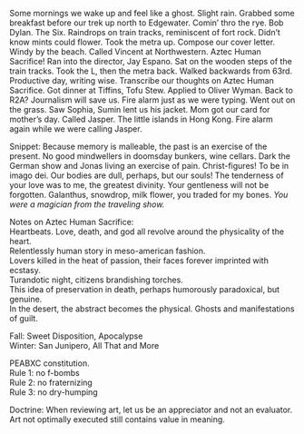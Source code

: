 Some mornings we wake up and feel like a ghost. Slight rain. Grabbed some breakfast before our trek up north to Edgewater. Comin’ thro the rye. Bob Dylan. The Six. Raindrops on train tracks, reminiscent of fort rock. Didn’t know mints could flower. Took the metra up. Compose our cover letter. Windy by the beach. Called Vincent at Northwestern. Aztec Human Sacrifice\! Ran into the director, Jay Espano. Sat on the wooden steps of the train tracks. Took the L, then the metra back. Walked backwards from 63rd. Productive day, writing wise. Transcribe our thoughts on Aztec Human Sacrifice. Got dinner at Tiffins, Tofu Stew. Applied to Oliver Wyman. Back to R2A? Journalism will save us. Fire alarm just as we were typing. Went out on the grass. Saw Sophia, Sumin lent us his jacket. Mom got our card for mother’s day. Called Jasper. The little islands in Hong Kong. Fire alarm again while we were calling Jasper.

Snippet: Because memory is malleable, the past is an exercise of the present. No good mindwellers in doomsday bunkers, wine cellars. Dark the German show and Jonas living an exercise of pain. Christ-figures\! To be in imago dei. Our bodies are dull, perhaps, but our souls\! The tenderness of your love was to me, the greatest divinity. Your gentleness will not be forgotten. Galanthus, snowdrop, milk flower, you traded for my bones. *You were a magician from the traveling show.*

Notes on Aztec Human Sacrifice:  
Heartbeats. Love, death, and god all revolve around the physicality of the heart.  
Relentlessly human story in meso-american fashion.  
Lovers killed in the heat of passion, their faces forever imprinted with ecstasy.  
Turandotic night, citizens brandishing torches.   
This idea of preservation in death, perhaps humorously paradoxical, but genuine.   
In the desert, the abstract becomes the physical. Ghosts and manifestations of guilt.

Fall: Sweet Disposition, Apocalypse  
Winter: San Junipero, All That and More

PEABXC constitution.   
Rule 1: no f-bombs  
Rule 2: no fraternizing   
Rule 3: no dry-humping

Doctrine: When reviewing art, let us be an appreciator and not an evaluator. Art not optimally executed still contains value in meaning.
